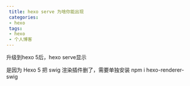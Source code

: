 ```yaml
---
 title: hexo serve 为啥你能出现
 categories: 
 - hexo
 tags:
 - hexo
 - 个人博客
---
```

升级到hexo 5后，hexo serve显示

[>_<]:
	注释再注释一次



是因为
Hexo 5 把 swig 渲染插件删了，需要单独安装
npm i hexo-renderer-swig